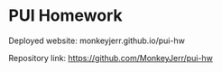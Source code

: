 # PUI Homework

Deployed website: monkeyjerr.github.io/pui-hw

Repository link: https://github.com/MonkeyJerr/pui-hw

